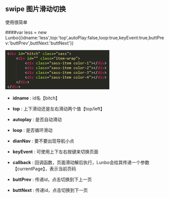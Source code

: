 ## swipe 图片滑动切换  

使用很简单   

####var less = new Lunbo({idname:'less',top:'top',autoPlay:false,loop:true,keyEvent:true,buttPrev:'buttPrev',buttNext:'buttNext'})
 
![规范](img/guifan.png)  

* **idname** : id名【bitch】 

* **top** : 上下滑动还是左右滑动两个值【top/left】
  
* **autoplay** : 是否自动滑动
  
* **loop** : 是否循环滑动
  
* **dianNav** : 要不要出现导航小点
  
* **keyEvent** : 可使用上下左右按键来切换页面  

* **callback** : 回调函数，页面滑动解后执行，Lunbo会给其传递一个参数【currentPage】，表示当前页码

* **buttPrev** :  传递id，点击切换到下上一页

* **buttNext** : 传递id，点击切换到下一页